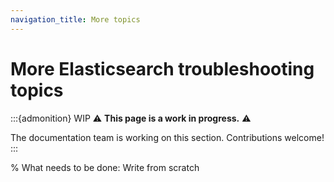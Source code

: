 ```yaml
---
navigation_title: More topics
---
```


# More Elasticsearch troubleshooting topics

:::{admonition} WIP
⚠️ **This page is a work in progress.** ⚠️

The documentation team is working on this section. Contributions welcome!
:::

% What needs to be done: Write from scratch
